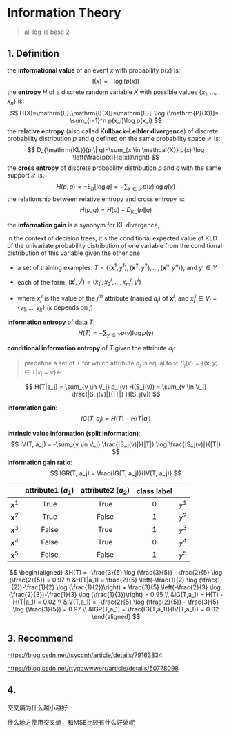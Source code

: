 # Information Theory

> all $\log$ is base 2

## 1. Definition

the **informational value** of an event $x$ with probability $p(x)$ is:
$$
\mathrm{I}(x) = -\log(p(x))
$$
the **entropy** $Η$ of a discrete random variable $X$ with possible values $\left\{x_{1}, \ldots, x_{n}\right\}$ is:
$$
H(X)=\mathrm{E}[\mathrm{I}(X)]=\mathrm{E}[-\log (\mathrm{P}(X))]=-\sum_{i=1}^n p(x_i)\log p(x_i)
$$
the **relative entropy** (also called **Kullback–Leibler divergence**) of discrete probability distribution $p$ and $q$ defined on the same probability space $\mathcal{X}$ is:
$$
D_{\mathrm{KL}}(p \| q)=\sum_{x \in \mathcal{X}} p(x) \log \left(\frac{p(x)}{q(x)}\right)
$$
the **cross entropy** of discrete probability distribution $p$ and $q$ with the same support $\mathcal{X}$ is:
$$
H(p, q) = -\mathrm{E}_{p}[\log q] = -\sum_{x \in \mathcal{X}} p(x) \log q(x)
$$
the relationship between relative entropy and cross entropy is:
$$
H(p, q)=H(p)+D_{\mathrm{KL}}(p \| q)
$$



the **information gain** is a synonym for KL divergence,

in the context of decision trees, it's the conditional expected value of KLD of the univariate probability distribution of one variable from the conditional distribution of this variable given the other one 























- a set of training examples: $T = \{(\mathbf{x}^1, y^1), (\mathbf{x}^2, y^2), \dots, (\mathbf{x}^n, y^n)\}$, and $y^i \in Y$

- each of the form: $(\mathbf{x}^i, y^i) = (x^i_1, x^i_2, \dots, x^i_m, y^i)$

- where $x^i_j$ is the value of the $j^{th}$ attribute (named $a_j$) of $\mathbf{x}^i$, and $x_j^i \in {V_j} = \{v_1, \dots, v_k\}$ ($k$ depends on $j$)

**information entropy** of data $T$: 
$$
H(T) = -\sum_{y \in Y} p(y) \log p(y)
$$

**conditional information entropy** of $T$ given the attribute $a_j$: 

> predefine a set of $T$ for which attribute $a_j$ is equal to $v$: $S_j(v) = \{(\mathbf{x},y) \in T | x_j = v\} \leftarrow$

$$
H(T|a_j) = \sum_{v \in V_j} p_j(v) H(S_j(v)) = \sum_{v \in V_j} \frac{|S_j(v)|}{|T|} H(S_j(v))
$$

**information gain**: 
$$
IG(T, a_j) = H(T) - H(T|a_j)
$$

**intrinsic value information (split information)**:
$$
IV(T, a_j) = -\sum_{v \in V_j} \frac{|S_j(v)|}{|T|} \log \frac{|S_j(v)|}{|T|}
$$
**information gain ratio**: 
$$
IGR(T, a_j) = \frac{IG(T, a_j)}{IV(T, a_j)}
$$

|                | attribute1 ($a_1$) | attribute2 ($a_2$) | class label |       |
| :------------: | :----------------: | :----------------: | :---------: | :---: |
| $\mathbf{x}^1$ |        True        |        True        |      0      | $y^1$ |
| $\mathbf{x}^2$ |        True        |       False        |      1      | $y^2$ |
| $\mathbf{x}^3$ |       False        |        True        |      1      | $y^3$ |
| $\mathbf{x}^4$ |       False        |        True        |      0      | $y^4$ |
| $\mathbf{x}^5$ |       False        |       False        |      1      | $y^5$ |

$$
\begin{aligned}
&H(T) = -\frac{3}{5} \log (\frac{3}{5}) - \frac{2}{5} \log (\frac{2}{5}) = 0.97 \\
&H(T|a_1) = \frac{2}{5} \left(-\frac{1}{2} \log (\frac{1}{2})-\frac{1}{2} \log (\frac{1}{2})\right) + \frac{3}{5} \left(-\frac{2}{3} \log (\frac{2}{3})-\frac{1}{3} \log (\frac{1}{3})\right) = 0.95 \\
&IG(T,a_1) = H(T) - H(T|a_1) = 0.02 \\
&IV(T,a_1) = -\frac{2}{5} \log (\frac{2}{5}) - \frac{3}{5} \log (\frac{3}{5}) = 0.97 \\
&IGR(T,a_1) = \frac{IG(T,a_1)}{IV(T,a_1)} = 0.02
\end{aligned}
$$









## 3. Recommend

https://blog.csdn.net/tsyccnh/article/details/79163834

https://blog.csdn.net/rtygbwwwerr/article/details/50778098



## 4. 

交叉熵为什么越小越好

什么地方使用交叉熵，和MSE比较有什么好处呢


